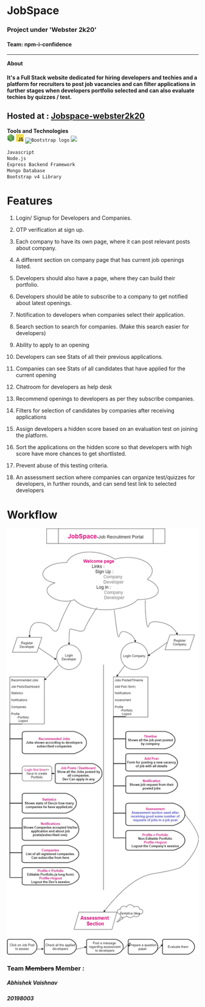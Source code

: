 # JobSpace
### Project under 'Webster 2k20'
#### Team: **npm-i-confidence**
---

**About**
<br>
#### It's a **Full Stack** website dedicated for hiring developers and techies and a platform for recruiters to post job vacancies and can filter applications in further stages when developers portfolio selected and can also evaluate techies by quizzes / test.



**Hosted at :**  [Jobspace-webster2k20](https://jobspace-webster2k20.herokuapp.com/)
---

<!-- about ends here -->

**Tools and Technologies**
<br>
<code><img height="20" src="https://raw.githubusercontent.com/github/explore/80688e429a7d4ef2fca1e82350fe8e3517d3494d/topics/nodejs/nodejs.png"></code>
<code><img height="20" src="https://raw.githubusercontent.com/github/explore/80688e429a7d4ef2fca1e82350fe8e3517d3494d/topics/javascript/javascript.png"></code>
<code><img src="https://v5.getbootstrap.com/docs/5.0/assets/brand/bootstrap-logo-shadow.png" alt="Bootstrap logo" width="25" height="20"></code>
<code><img height="20"  src="https://webassets.mongodb.com/_com_assets/cms/MongoDB_Logo_FullColorBlack_RGB-4td3yuxzjs.png"></code>

```
Javascript
Node.js
Express Backend Framework
Mongo Database
Bootstrap v4 Library
```

<!-- Tools and technologies ends here -->

<!-- Problem Statement -->

# **Features**
1. Login/ Signup for Developers and Companies.
2. OTP verification at sign up.
2. Each company to have its own page, where it can post relevant posts about company.
3. A different section on company page that has current job openings listed.
4. Developers should also have a page, where they can build their portfolio.
5. Developers should be able to subscribe to a company to get notified about latest openings.
6. Notification to developers when companies select their application.
7. Search section to search for companies. (Make this search easier for developers)
8. Ability to apply to an opening
9. Developers can see Stats of all their previous applications.
10. Companies can see Stats of all candidates that have applied for the current opening

1. Chatroom for developers as help desk
2. Recommend openings to developers as per they subscribe companies.
3. Filters for selection of candidates by companies after receiving applications
4. Assign developers a hidden score based on an evaluation test on joining the platform.
5. Sort the applications on the hidden score so that developers with high score have more chances to get shortlisted.
6. Prevent abuse of this testing criteria.
7. An assessment section where companies can organize test/quizzes for developers, in further
rounds, and can send test link to selected developers






<!-- workflow -->

# Workflow 
<code><img width="1000" src="npm-i-confidence.jpg"></code>

<!-- workflow ends here -->

### Team ~~Members~~ Member :
##### **Abhishek Vaishnav**
##### **20198003**



